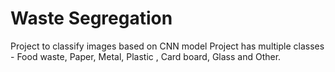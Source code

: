# Waste Segregation
Project to classify images based on CNN model
Project has multiple classes - Food waste, Paper, Metal, Plastic , Card board, Glass and Other.
